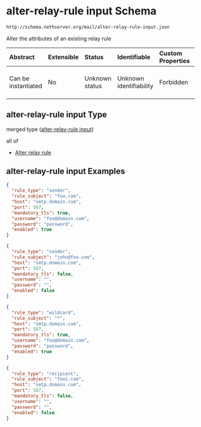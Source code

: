 # alter-relay-rule input Schema

```txt
http://schema.nethserver.org/mail/alter-relay-rule-input.json
```

Alter the attributes of an existing relay rule

| Abstract            | Extensible | Status         | Identifiable            | Custom Properties | Additional Properties | Access Restrictions | Defined In                                                                             |
| :------------------ | :--------- | :------------- | :---------------------- | :---------------- | :-------------------- | :------------------ | :------------------------------------------------------------------------------------- |
| Can be instantiated | No         | Unknown status | Unknown identifiability | Forbidden         | Allowed               | none                | [alter-relay-rule-input.json](mail/alter-relay-rule-input.json "open original schema") |

## alter-relay-rule input Type

merged type ([alter-relay-rule input](alter-relay-rule-input.md))

all of

* [Alter relay rule](mail-defs-alter-relay-rule.md "check type definition")

## alter-relay-rule input Examples

```json
{
  "rule_type": "sender",
  "rule_subject": "foo.com",
  "host": "smtp.domain.com",
  "port": 587,
  "mandatory_tls": true,
  "username": "foo@domain.com",
  "password": "password",
  "enabled": true
}
```

```json
{
  "rule_type": "sender",
  "rule_subject": "john@foo.com",
  "host": "smtp.domain.com",
  "port": 587,
  "mandatory_tls": false,
  "username": "",
  "password": "",
  "enabled": false
}
```

```json
{
  "rule_type": "wildcard",
  "rule_subject": "*",
  "host": "smtp.domain.com",
  "port": 587,
  "mandatory_tls": true,
  "username": "foo@domain.com",
  "password": "password",
  "enabled": true
}
```

```json
{
  "rule_type": "recipient",
  "rule_subject": "foo2.com",
  "host": "smtp.domain.com",
  "port": 587,
  "mandatory_tls": false,
  "username": "",
  "password": "",
  "enabled": false
}
```
